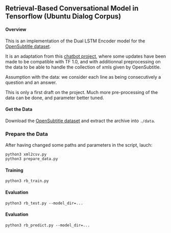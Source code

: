 ## Retrieval-Based Conversational Model in Tensorflow (Ubuntu Dialog Corpus)

#### Overview

This is an implementation of the Dual LSTM Encoder model for the [OpenSubtitle dataset](http://opus.lingfil.uu.se/OpenSubtitles2013.php).

It is an adaptation from this [chatbot project](http://www.wildml.com/2016/07/deep-learning-for-chatbots-2-retrieval-based-model-tensorflow/), where some updates have been made to be compatible with TF 1.0, and with additionnal preprocessing on the data to be able to handle the collection of xmls given by OpenSubtitle.

Assumption with the data: we consider each line as being consecutively a question and an answer.

This is only a first draft on the project. Much more pre-processing of the data can be done, and parameter better tuned.

#### Get the Data

Download the [OpenSubtitle dataset](http://opus.lingfil.uu.se/OpenSubtitles2013.php) and extract the archive into `./data`.


### Prepare the Data

After having changed some paths and parameters in the script, lauch:

```
python3 xml2csv.py
python3 prepare_data.py
```

#### Training

```
python3 rb_train.py
```


#### Evaluation

```
python3 rb_test.py --model_dir=...
```


#### Evaluation

```
python3 rb_predict.py --model_dir=...
```
